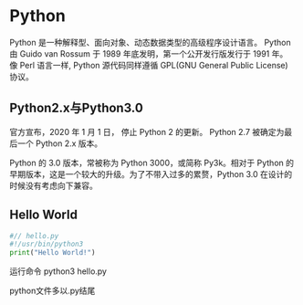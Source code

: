 # Python
Python 是一种解释型、面向对象、动态数据类型的高级程序设计语言。
Python 由 Guido van Rossum 于 1989 年底发明，第一个公开发行版发行于 1991 年。
像 Perl 语言一样, Python 源代码同样遵循 GPL(GNU General Public License) 协议。

## Python2.x与Python3.0
官方宣布，2020 年 1 月 1 日， 停止 Python 2 的更新。
Python 2.7 被确定为最后一个 Python 2.x 版本。

Python 的 3.0 版本，常被称为 Python 3000，或简称 Py3k。相对于 Python 的早期版本，这是一个较大的升级。为了不带入过多的累赘，Python 3.0 在设计的时候没有考虑向下兼容。

## Hello World
```python
#// hello.py
#!/usr/bin/python3
print("Hello World!")
```
运行命令
python3 hello.py

python文件多以.py结尾